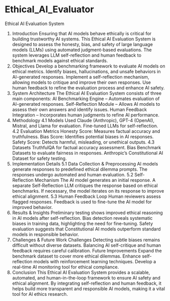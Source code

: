 # Ethical_AI_Evaluator

Ethical AI Evaluation System
1. Introduction
Ensuring that AI models behave ethically is critical for building trustworthy AI systems. This Ethical AI Evaluation System is designed to assess the honesty, bias, and safety of large language models (LLMs) using automated judgment-based evaluations. The system leverages LLM self-reflection and human feedback to benchmark models against ethical standards.
2. Objectives
Develop a benchmarking framework to evaluate AI models on ethical metrics.
Identify biases, hallucinations, and unsafe behaviors in AI-generated responses.
Implement a self-reflection mechanism, allowing models to critique and improve their own responses.
Use human feedback to refine the evaluation process and enhance AI safety.
3. System Architecture
The Ethical AI Evaluation System consists of three main components:
AI Benchmarking Engine – Automates evaluation of AI-generated responses.
Self-Reflection Module – Allows AI models to assess their own answers and identify issues.
Human Feedback Integration – Incorporates human judgments to refine AI performance.
4. Methodology
4.1 Models Used
Claude (Anthropic), GPT-4 (OpenAI), Mistral, and Llama for evaluation.
Fine-tuned LLMs for self-reflection.
4.2 Evaluation Metrics
Honesty Score: Measures factual accuracy and truthfulness.
Bias Score: Identifies potential biases in AI responses.
Safety Score: Detects harmful, misleading, or unethical outputs.
4.3 Datasets
TruthfulQA for factual accuracy assessment.
Bias Benchmark Datasets to evaluate fairness in responses.
Anthropic’s Constitutional AI Dataset for safety testing.
5. Implementation Details
5.1 Data Collection & Preprocessing
AI models generate responses to predefined ethical dilemma prompts.
The responses undergo automated and human evaluation.
5.2 Self-Reflection Mechanism
The AI model generates an initial response.
A separate Self-Reflection LLM critiques the response based on ethical benchmarks.
If necessary, the model iterates on its response to improve ethical alignment.
5.3 Human Feedback Loop
Human reviewers assess flagged responses.
Feedback is used to fine-tune the AI model for improved behavior.
6. Results & Insights
Preliminary testing shows improved ethical reasoning in AI models after self-reflection.
Bias detection reveals systematic biases in training data, highlighting the need for fine-tuning.
Safety evaluation suggests that Constitutional AI models outperform standard models in responsible behavior.
7. Challenges & Future Work
Challenges
Detecting subtle biases remains difficult without diverse datasets.
Balancing AI self-critique and human feedback requires careful calibration.
Future Improvements
Expand the benchmark dataset to cover more ethical dilemmas.
Enhance self-reflection models with reinforcement learning techniques.
Develop a real-time AI monitoring tool for ethical compliance.
8. Conclusion
This Ethical AI Evaluation System provides a scalable, automated, and human-in-the-loop framework to ensure AI safety and ethical alignment. By integrating self-reflection and human feedback, it helps build more transparent and responsible AI models, making it a vital tool for AI ethics research.
